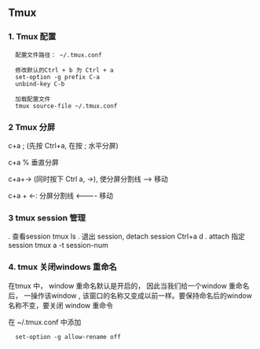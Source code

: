 ## Tmux

### 1. Tmux 配置
```
  配置文件路径： ~/.tmux.conf
  
  修改默认的Ctrl + b 为 Ctrl + a
  set-option -g prefix C-a
  unbind-key C-b
  
  加载配置文件
  tmux source-file ~/.tmux.conf
```

### 2 Tmux 分屏

c+a ; (先按 Ctrl+a, 在按 ; 水平分屏)

c+a %  垂直分屏

c+a+-> (同时按下 Ctrl a, ->), 使分屏分割线 --> 移动

c+a + <-: 分屏分割线 <---- 移动

### 3 tmux session 管理
 . 查看session
    tmux ls
 . 退出 session, detach session
    Ctrl+a d 
 . attach 指定 session
  tmux a -t session-num

### 4. tmux 关闭windows 重命名
  在tmux 中， window 重命名默认是开启的， 因此当我们给一个window 重命名后， 一操作该window , 该窗口的名称又变成以前一样。要保持命名后的window 名称不变，要关闭 window 重命令
  
  在 ~/.tmux.conf 中添加
```
  set-option -g allow-rename off
```
